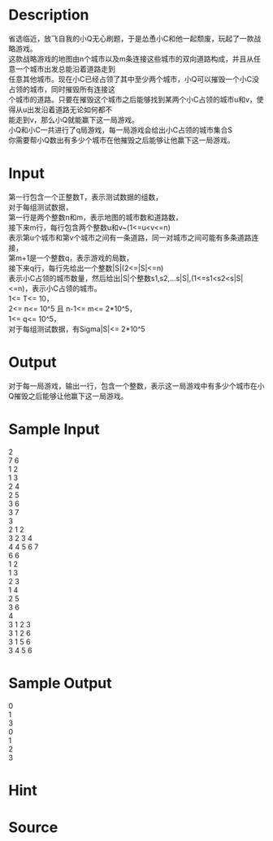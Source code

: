 
# Description

<div class="content"><div>省选临近，放飞自我的小Q无心刷题，于是怂恿小C和他一起颓废，玩起了一款战略游戏。</div>
<div>这款战略游戏的地图由n个城市以及m条连接这些城市的双向道路构成，并且从任意一个城市出发总能沿着道路走到</div>
<div>任意其他城市。现在小C已经占领了其中至少两个城市，小Q可以摧毁一个小C没占领的城市，同时摧毁所有连接这</div>
<div>个城市的道路。只要在摧毁这个城市之后能够找到某两个小C占领的城市u和v，使得从u出发沿着道路无论如何都不</div>
<div>能走到v，那么小Q就能赢下这一局游戏。</div>
<div>小Q和小C一共进行了q局游戏，每一局游戏会给出小C占领的城市集合S</div>
<div>你需要帮小Q数出有多少个城市在他摧毁之后能够让他赢下这一局游戏。</div>
<p></p></div>

# Input

<div class="content"><div>第一行包含一个正整数T，表示测试数据的组数，</div>
<div>对于每组测试数据，</div>
<div>第一行是两个整数n和m，表示地图的城市数和道路数，</div>
<div>接下来m行，每行包含两个整数u和v~(1&lt;=u&lt;v&lt;=n)</div>
<div>表示第u个城市和第v个城市之间有一条道路，同一对城市之间可能有多条道路连接，</div>
<div>第m+1是一个整数q，表示游戏的局数，</div>
<div>接下来q行，每行先给出一个整数|S|(2&lt;=|S|&lt;=n)</div>
<div>表示小C占领的城市数量，然后给出|S|个整数s1,s2,...s|S|,(1&lt;=s1&lt;s2&lt;s|S|&lt;=n)，表示小C占领的城市。</div>
<div>1&lt;= T&lt;= 10，</div>
<div>2&lt;= n&lt;= 10^5 且 n-1&lt;= m&lt;= 2*10^5，</div>
<div>1&lt;= q&lt;= 10^5，</div>
<div>对于每组测试数据，有Sigma|S|&lt;= 2*10^5</div>
<p></p></div>

# Output

<div class="content"><div>对于每一局游戏，输出一行，包含一个整数，表示这一局游戏中有多少个城市在小Q摧毁之后能够让他赢下这一局游戏。</div>
<p></p></div>

# Sample Input

<div class="content"><span class="sampledata">2<br/>
7 6<br/>
1 2<br/>
1 3<br/>
2 4<br/>
2 5<br/>
3 6<br/>
3 7<br/>
3<br/>
2 1 2<br/>
3 2 3 4<br/>
4 4 5 6 7<br/>
6 6<br/>
1 2<br/>
1 3<br/>
2 3<br/>
1 4<br/>
2 5<br/>
3 6<br/>
4<br/>
3 1 2 3<br/>
3 1 2 6<br/>
3 1 5 6<br/>
3 4 5 6</span></div>

# Sample Output

<div class="content"><span class="sampledata">0<br/>
1<br/>
3<br/>
0<br/>
1<br/>
2<br/>
3</span></div>

# Hint

<div class="content"><p></p></div>

# Source

<div class="content"><p><a href="problemset.php?search="></a></p></div>

